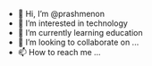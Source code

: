 - 👋 Hi, I’m @prashmenon
- 👀 I’m interested in technology
- 🌱 I’m currently learning education
- 💞️ I’m looking to collaborate on ...
- 📫 How to reach me ...

<!---
prashmenon/prashmenon is a ✨ special ✨ repository because its `README.md` (this file) appears on your GitHub profile.
You can click the Preview link to take a look at your changes.
--->

